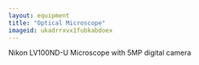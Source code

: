 ```yaml
---
layout: equipment
title: "Optical Microscope"
imageid: ukadrrxvx1fubkabdoex
---
```


Nikon LV100ND-U Microscope with 5MP digital camera


